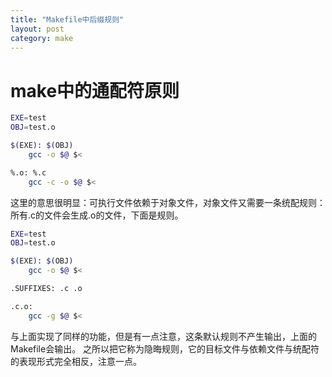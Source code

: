 ```yaml
---
title: "Makefile中后缀规则"
layout: post
category: make
---
```


# make中的通配符原则

```bash
EXE=test
OBJ=test.o

$(EXE): $(OBJ)
	gcc -o $@ $<

%.o: %.c
	gcc -c -o $@ $<
```
这里的意思很明显：可执行文件依赖于对象文件，对象文件又需要一条统配规则：
所有.c的文件会生成.o的文件，下面是规则。

```bash
EXE=test
OBJ=test.o

$(EXE): $(OBJ)
	gcc -o $@ $<

.SUFFIXES: .c .o

.c.o:
	gcc -g $@ $<
```
与上面实现了同样的功能，但是有一点注意，这条默认规则不产生输出，上面的Makefile会输出。
之所以把它称为隐晦规则，它的目标文件与依赖文件与统配符的表现形式完全相反，注意一点。


